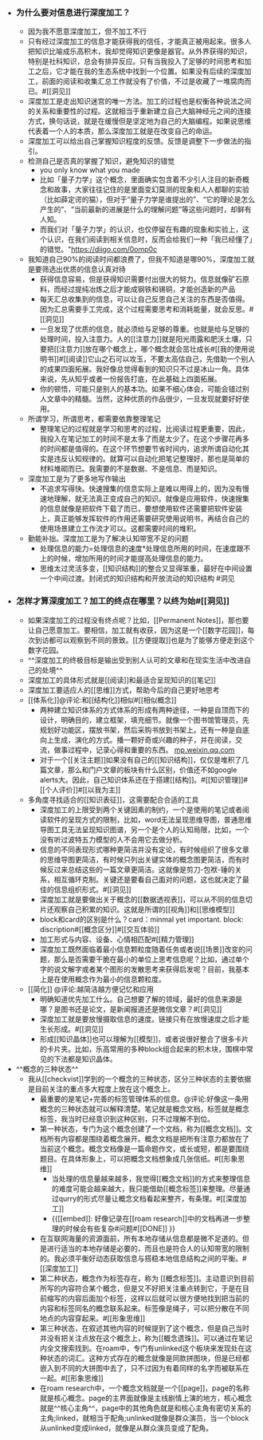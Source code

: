 - ### 为什么要对信息进行深度加工？
    - 因为我不愿意深度加工，但不加工不行
    - 只有经过深度加工的信息才能获得我的信任，才能真正被用起来。很多人把知识比喻成乐高积木，我却觉得知识更像是器官。从外界获得的知识，特别是社科知识，总会有排异反应。只有当我投入了足够的时间思考和加工之后，它才能在我的生态系统中找到一个位置。如果没有后续的深度加工，前面的阅读和收集汇总工作就没有了价值，不过是收藏了一堆腐肉而已。#[[洞见]]
    - 深度加工是走出知识迷宫的唯一方法。加工的过程也是权衡各种说法之间的关系和重要性的过程。这就相当于重新建立自己大脑神经元之间的连接方式，换句话说，就是在缓慢但是坚定地为自己的大脑编程。如果说思维代表着一个人的本质，那么深度加工就是在改变自己的命运。
    - 深度加工可以给出自己掌握知识程度的反馈。反馈是调整下一步做法的指引。
    - 检测自己是否真的掌握了知识，避免知识的错觉
        - you only know what you made
        - 比如「量子力学」这个概念，里面确实包含着不少引人注目的新奇概念和故事，大家往往记住的是里面变幻莫测的现象和人人都聊的实验（比如薛定谔的猫），但对于“量子力学是谁提出的”、“它的理论是怎么产生的”、“当前最新的进展是什么的理解问题”等这些问题时，却鲜有人知。
        - 而我们对「量子力学」的认识，也仅停留在有趣的现象和实验上，这个认识，在我们阅读到相关信息时，反而会给我们一种「我已经懂了」的错觉。"https://diigo.com/0omp0c
    - 我知道自己90%的阅读时间都浪费了，但我不知道是哪90%，深度加工就是要筛选出优质的信息认真对待
        - 获得信息容易，但是获得知识需要付出很大的努力。信息就像矿石原料，而经过提纯冶炼之后才能成钢铁和锡铜，才能创造新的产品
        - 每天汇总收集到的信息，可以让自己反思自己关注的东西是否值得。因为汇总需要手工完成，这个过程需要思考和消耗能量，就会反思。#[[洞见]]
        - 一旦发现了优质的信息，就必须给与足够的尊重。也就是给与足够的处理时间，投入注意力。人的[[注意力]]就是阳光雨露和肥沃土壤，只要把[[注意力]]放在哪个概念上，哪个概念就会茁壮成长#[[我的使用说明书]]#[[阅读]]它山之石可以攻玉，不要太高估自己，先借助一个别人的成果四面拓展。我好像总觉得看到的知识只不过是冰山一角。具体来说，先从知乎或者一份报告打底，在此基础上四面拓展。
        - 你的顿悟，可能只是别人的基本功。如果不细心体会，可能会错过别人文章中的精髓。当然，这种优质的作品很少，一旦发现就要好好使用。
    - 所谓学习，所谓思考，都需要依靠整理笔记
        - 整理笔记的过程就是学习和思考的过程，比阅读过程更重要，因此，我投入在笔记加工的时间不是太多了而是太少了。在这个步骤花再多的时间都是值得的。在这个环节想要节省时间内，追求所谓自动化其实是违反认知规律的。就算可以自动化把笔记整理好，那也是简单的材料堆砌而已。我需要的不是数据、不是信息、而是知识。
    - 深度加工是为了更多地写作输出
        - 不追求写得快。快速搜集的信息实际上是难以用得上的，因为没有慢速地理解，就无法真正变成自己的知识。就像是应用软件，快速搜集的信息就像是把软件下载了而已，要想使用软件还需要把软件安装上，真正能够发挥软件的作用还需要研究使用说明书，再结合自己的使用场景建立工作流才可以。这都需要时间的堆积。
    - 勤能补拙。深度加工是为了解决认知带宽不足的问题
        - 处理信息的能力=处理信息的速度*处理信息所用的时间，在速度跟不上的时候，增加所用的时间才能提高处理信息的能力。
        - 思维太过灵活多变，[[知识结构]]的整合又显得笨重，最好在中间设置一个中间过渡。封闭式的知识结构和开放流动的知识结构 #洞见
- ### 怎样才算深度加工？加工的终点在哪里？以终为始#[[洞见]]
    - 如果深度加工的过程没有终点呢？比如，[[Permanent Notes]]，那也要让自己愿意加工。要相信，加工就有收获，因为这是一个[[数字花园]]，每次到访都可以观察到不同的景致。[[方便提取]]也是为了能够方便走到这个数字花园。
    - ^^深度加工的终极目标是输出受到别人认可的文章和在现实生活中改进自己的处境^^
    - 深度加工的具体形式就是[[阅读]]和最适合呈现知识的[[笔记]]
    - 深度加工要适应人的[[思维]]方式，帮助今后的自己更好地思考
    - [[体系化]]@评论:和[[结构化]]相似#[[相似概念]]
        - 两种建立知识体系的方式体系的形成有两种途径，一种是自顶而下的设计，明确目的，建立框架，填充细节。就像一个图书馆管理员，先规划好功能区，摆放书架，然后采购书放到书架上。还有一种是自底向上生成，演化的方式。播一颗好奇或兴趣的种子，并在阅读，交流，做事过程中，记录心得和重要的东西。 [mp.weixin.qq.com](https://mp.weixin.qq.com/s?__biz=MzI0MjY5Nzk1OQ==&mid=2247484768&idx=1&sn=a282d37fe18fc113d5d5a0b5782d3878&chksm=e97916e8de0e9ffe72b4a34b758eb224f2320e8d2b5e0e5edcace0df84953e8a882c9639bad1)
        - 对于一个[[关注主题]]如果没有自己的[[知识结构]]，仅仅是堆积了几篇文章，那么和门户文章的板块有什么区别，价值还不如google alerts大。因此，自己知识体系还在于搭建[[结构]]。#[[知识管理]]#[[个人评价]]#[[以我为主]]
    - 多角度寻找适合的[[知识表征]]，这需要配合合适的工具
        - 深度加工的上限受到两个关键因素的制约，一个是使用的笔记或者阅读软件的呈现方式的限制，比如，word无法呈现思维导图，普通思维导图工具无法呈现知识图谱，另一个是个人的认知局限，比如，一个没有听过波特五力模型的人不会用它去做分析。
        - 信息的不同表现形式哪种更简洁并没有定论，有时候组织了很多文章的思维导图更简洁，有时候只列出关键实体的概念图更简洁，而有时候反过来总结这些的一篇文章更简洁。这就像是剪刀-包袱-锤的关系，相互循环克制。关键还是要看自己面对的问题，这也就决定了最佳的信息组织形式。#[[洞见]]
        - 深度加工就是要做出关于概念的[[数据透视表]]，可以从不同的信息切片还观察自己积累的知识。这就是所谓的[[视角]]和[[思维模型]]
        - block和card的区别是什么？card：minmal yet important. block: discription#[[概念区分]]#[[交互体验]]
        - 加工形式与内容、设备、心情相匹配#[[精力管理]]
        - 深度加工既然面临着最小信息颗粒度随着任务或者说[[场景]]改变的问题，那么是否需要干脆在最小的单位上思考信息呢？比如，通过单个字的说文解字或者某个图形的发散思考来获得启发呢？目前，我基本上是在使用概念作为最小的信息颗粒度。
    - [[简化]]   @评论:越简洁越方便记忆和应用
        - 明确知道优先加工什么。自己想要了解的领域，最好的信息来源是哪？是图书还是论文，是新闻报道还是微信文章？#[[洞见]]
        - 深度加工就是要放慢摄取信息的速度。链接只有在放慢速度之后才能生长形成。#[[洞见]]
        - 形成[[知识晶体]]也可以理解为[[模型]]，或者说很好整合了很多卡片的卡片夹。比如，乐高常用的多种block组合起来的积木块，围棋中常见的下法都是知识晶体。
- ^^概念的三种状态^^
    - 我从[[checkvist]]学到的一个概念的三种状态，区分三种状态的主要依据是目前关注的重点多大程度上放在这个概念上。
        - 最重要的是笔记+完善的标签管理体系的信息。@评论:好像这一条用概念的三种状态就可以解释清楚。笔记就是概念文档，标签就是概念标签，我当时已经意识到这种区别，只不过理解不到位。
        - 第一种状态，专门为这个概念创建了一个文档，称为[[概念文档]]。文档所有内容都是围绕着概念展开。概念文档是把所有注意力都放在了当前这个概念。概念文档像是一篇命题作文，或长或短，都是要围绕题目。在具体形象上，可以把概念文档想象成几张信纸。#[[形象思维]]
            - 当处理的信息量越来越多，我觉得[[概念文档]]的方式来整理信息的难度可能会越来越大，我只能借助[[概念标签]]来整理。尽量通过qurry的形式尽量让概念文档看起来整齐，有条理。#[[深度加工]]
            - {{[[embed]]: 好像记录在[[roam research]]中的文档再进一步整理的时候会有些复杂#问题#[[DONE]] }}
        - 在互联网海量的资源面前，所有本地存储从信息都是微不足道的。但是进行适当的本地存储是必要的，而且也是符合人的认知带宽的限制的。我必须平衡好动态获取信息与搭稳本地信息结构之间的平衡。#[[深度加工]]
        - 第二种状态，概念作为标签存在，称为 [[概念标签]]。主动意识到目前所写的内容符合某个概念，但是又不好把关注重点转到它，于是在目前缩写的内容后面加个标签，这样以后就可以很方便地找到把当前的内容和标签同名的概念联系起来。标签像是绳子，可以把分散在不同地点的内容穿起来。#[[形象思维]]
        - 第三种状态，在叙述其他内容的时候提到了这个概念，但是自己当时并没有把关注点放在这个概念上，称为[[概念遗珠]]。可以通过在笔记内全文搜索找到。在roam中，专门有unlinked这个板块来发现处在这种状态的词汇。这种方式存在的概念就像是同款拼图块，但是已经都嵌入到不同的大拼图中去了，只不过因为有着同样的名字而被联系在一起。#[[形象思维]]
        - 在roam research中，一个概念文档就是一个[[page]]，page的名称就是核心概念。page的主界面就像是主线剧情上演的地方，核心概念就是^^核心主角^^，page中的其他角色就是和核心主角有密切关系的主角;linked，就相当于配角;unlinked就像是群众演员，当一个block从unlinked变成linked，就像是从群众演员变成了配角。
